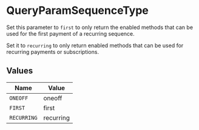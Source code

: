 # QueryParamSequenceType

Set this parameter to `first` to only return the enabled methods that
can be used for the first payment of a recurring sequence.

Set it to `recurring` to only return enabled methods that can be used for recurring payments or subscriptions.


## Values

| Name        | Value       |
| ----------- | ----------- |
| `ONEOFF`    | oneoff      |
| `FIRST`     | first       |
| `RECURRING` | recurring   |